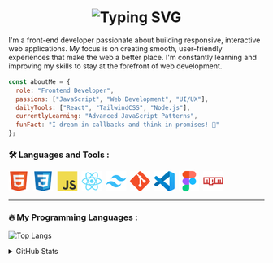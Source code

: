 <div align="center">
  <h1>
    <img src="https://readme-typing-svg.demolab.com?font=Fira+Code&size=30&duration=3000&pause=1000&color=F7DF1E&center=true&vCenter=true&width=435&lines=Hello%2C+I'm+Andrixviii+%F0%9F%91%8B;Frontend+Wizard;Welcome+to+my+Profile!" alt="Typing SVG" />
  </h1>
</div>

I'm a front-end developer passionate about building responsive, interactive web applications. My focus is on creating smooth, user-friendly experiences that make the web a better place. I'm constantly learning and improving my skills to stay at the forefront of web development.

```javascript
const aboutMe = {
  role: "Frontend Developer",
  passions: ["JavaScript", "Web Development", "UI/UX"],
  dailyTools: ["React", "TailwindCSS", "Node.js"],
  currentlyLearning: "Advanced JavaScript Patterns",
  funFact: "I dream in callbacks and think in promises! 🚀"
};
```

### 🛠️ Languages and Tools :
<div>
  <!-- HTML -->
  <img src="https://github.com/devicons/devicon/blob/master/icons/html5/html5-original.svg" title="HTML5" alt="HTML" width="40" height="40"/>&nbsp;
  <!-- CSS -->
  <img src="https://github.com/devicons/devicon/blob/master/icons/css3/css3-original.svg" title="CSS3" alt="CSS" width="40" height="40"/>&nbsp;
  <!-- JavaScript -->
  <img src="https://github.com/devicons/devicon/blob/master/icons/javascript/javascript-original.svg" title="JavaScript" alt="JavaScript" width="40" height="40"/>&nbsp;
  <!-- React -->
  <img src="https://github.com/devicons/devicon/blob/master/icons/react/react-original.svg" title="React" alt="React" width="40" height="40"/>&nbsp;
  <!-- TailwindCSS -->
  <img src="https://github.com/devicons/devicon/blob/master/icons/tailwindcss/tailwindcss-plain.svg" title="TailwindCSS" alt="TailwindCSS" width="40" height="40"/>&nbsp;
  <!-- Git -->
  <img src="https://github.com/devicons/devicon/blob/master/icons/git/git-original.svg" title="Git" alt="Git" width="40" height="40"/>&nbsp;
  <!-- VS Code -->
  <img src="https://github.com/devicons/devicon/blob/master/icons/vscode/vscode-original.svg" title="Visual Studio Code" alt="Visual Studio Code" width="40" height="40"/>&nbsp;
  <!-- Figma -->
  <img src="https://github.com/devicons/devicon/blob/master/icons/figma/figma-original.svg" title="Figma" alt="Figma" width="40" height="40"/>&nbsp;
  <!-- NPM -->
  <img src="https://github.com/devicons/devicon/blob/master/icons/npm/npm-original-wordmark.svg" title="NPM" alt="NPM" width="40" height="40"/>&nbsp;
</div>

---

### :fire: My Programming Languages :
[![Top Langs](https://github-readme-stats.vercel.app/api/top-langs/?username=andrixviii&layout=compact&theme=vision-friendly-dark)](https://github.com/anuraghazra/github-readme-stats)

<details>
    <summary>GitHub Stats</summary>
    <br>
    <kbd> <img height="180em" src="https://github-readme-stats-eight-theta.vercel.app/api?username=Andrixviii&show_icons=true&theme=algolia&include_all_commits=true&count_private=true"> </kbd> 
    <img src="https://github-profile-trophy.vercel.app/?username=Andrixviii">
</details>
